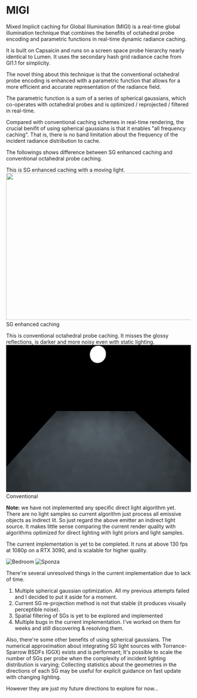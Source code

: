 # MIGI
Mixed Implicit caching for Global Illumination (MIGI) is a real-time global illumination technique that combines the benefits of octahedral probe encoding and parametric functions in real-time dynamic radiance caching.

It is built on Capsaicin and runs on a screen space probe hierarchy nearly identical to Lumen. It uses the secondary hash grid radiance cache from GI1.1 for simplicity.

The novel thing about this technique is that the conventional octahedral probe encoding is enhanced with a parametric function that allows for a more efficient and accurate representation of the radiance field. 

The parametric function is a sum of a series of spherical gaussians, which co-operates with octahedral probes and is optimized / reprojected / filtered in real-time. 

Compared with conventional caching schemes in real-time rendering, the crucial benifit of using spherical gaussians is that it enables "all frequency caching". That is, there is no band limitation about the frequency of the incident radiance distribution to cache.

The followings shows difference between SG enhanced caching and conventional octahedral probe caching.

This is SG enhanced caching with a moving light.
<img src="migi_docs/moving-light-sg.gif" height="400px" width="600px">SG enhanced caching</img>

This is conventional octahedral probe caching. It misses the glossy reflections, is darker and more noisy even with static lighting.
<img src="migi_docs/no-sg.png" height="400px" width="600px">Conventional</img>

**Note:** we have not implemented any specific direct light algorithm yet. There are no light samples so current algorithm just process all emissive objects as indirect lit.
So just regard the above emitter an indirect light source. It makes little sense comparing the current render quality with algorithms optimized for direct lighting with light priors and light samples.

The current implementation is yet to be completed. It runs at above 130 fps at 1080p on a RTX 3090, and is scalable for higher quality.

![Bedroom](migi_docs/track1.gif)
![Sponza](migi_docs/track2.gif)

There're several unresolved things in the current implementation due to lack of time.
1. Multiple spherical gaussian optimization. All my previous attempts failed and I decided to put it aside for a moment.
2. Current SG re-projection method is not that stable (it produces visually perceptible noise).
3. Spatial filtering of SGs is yet to be explored and implemented
4. Multiple bugs in the current implementation. I've worked on them for weeks and still discovering & resolving them.

Also, there're some other benefits of using spherical gaussians.
The numerical approximation about integrating SG light sources with Torrance-Sparrow BSDFs (GGX) exists and is performant;
It's possible to scale the number of SGs per probe when the complexity of incident lighting distribution is varying;
Collecting statistics about the geometries in the directions of each SG may be useful for explicit guidance on fast update with changing lighting.

However they are just my future directions to explore for now...